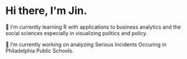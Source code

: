 # Hi there, I'm Jin.

🌱 I'm currently learning R with applications to business analytics and the social sciences especially in visualizing politics and policy.

🔭 I’m currently working on analyzing Serious Incidents Occuring in Philadelphia Public Schools.
